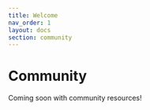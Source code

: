 ```yaml
---
title: Welcome
nav_order: 1
layout: docs
section: community
---
```

# Community

Coming soon with community resources!